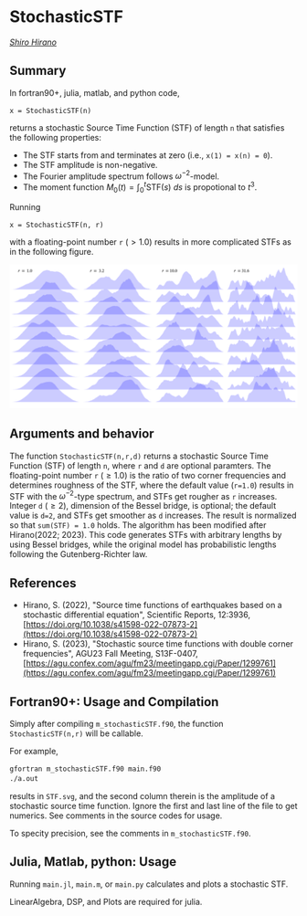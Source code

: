 # StochasticSTF

<address><a href="https://interfacial.jp/">Shiro Hirano</a></address>

## Summary

In fortran90+, julia, matlab, and python code, 
```
x = StochasticSTF(n)
```
returns a stochastic Source Time Function (STF) of length `n` that satisfies the following properties:
+ The STF starts from and terminates at zero (i.e., `x(1) = x(n) = 0`).
+ The STF amplitude is non-negative.
+ The Fourier amplitude spectrum follows $\omega^{-2}$-model.
+ The moment function $M_0(t) = \displaystyle\int_0^t \textrm{STF}(s) \ ds$ is propotional to $t^3$.

Running
```
x = StochasticSTF(n, r)
```
with a floating-point number `r` $(> 1.0)$ results in more complicated STFs as in the following figure.

![img/SSTFs.png](img/SSTFs.png)

## Arguments and behavior

The function `StochasticSTF(n,r,d)` returns a stochastic Source Time Function (STF) of length `n`, where `r` and `d` are optional paramters.
The floating-point number `r` $(\ge 1.0)$ is the ratio of two corner frequencies and determines roughness of the STF, where the default value (`r=1.0`) results in STF with the $\omega^{-2}$-type spectrum, and STFs get rougher as `r` increases.
Integer `d` $(\ge 2)$, dimension of the Bessel bridge, is optional; the default value is `d=2`, and STFs get smoother as `d` increases.
The result is normalized so that `sum(STF) = 1.0` holds.
The algorithm has been modified after Hirano(2022; 2023).
This code generates STFs with arbitrary lengths by using Bessel bridges, while the original model has probabilistic lengths following the Gutenberg-Richter law.

## References
+ Hirano, S. (2022), "Source time functions of earthquakes based on a stochastic differential equation", Scientific Reports, 12:3936, [https://doi.org/10.1038/s41598-022-07873-2](https://doi.org/10.1038/s41598-022-07873-2)
+ Hirano, S. (2023), "Stochastic source time functions with double corner frequencies", AGU23 Fall Meeting, S13F-0407, [https://agu.confex.com/agu/fm23/meetingapp.cgi/Paper/1299761](https://agu.confex.com/agu/fm23/meetingapp.cgi/Paper/1299761)


## Fortran90+: Usage and Compilation

Simply after compiling `m_stochasticSTF.f90`, the function `StochasticSTF(n,r)` will be callable.

For example, 
```bash
gfortran m_stochasticSTF.f90 main.f90
./a.out
```
results in `STF.svg`, and the second column therein is the amplitude of a stochastic source time function. 
Ignore the first and last line of the file to get numerics.
See comments in the source codes for usage.

To specity precision, see the comments in `m_stochasticSTF.f90`.

## Julia, Matlab, python: Usage

Running `main.jl`, `main.m`, or `main.py` calculates and plots a stochastic STF.

LinearAlgebra, DSP, and Plots are required for julia.
